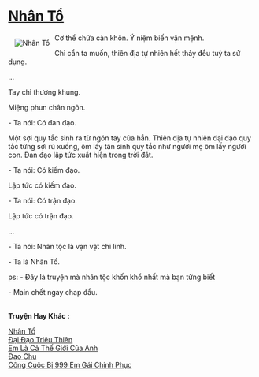 <a href="https://utruyen.com/truyen/nhan-to/19347/" title="Nhân Tổ"><h1>Nhân Tổ</h1></a><div style="display:table"><img align="right" style="float: left; padding: 10px;" src="https://utruyen.com/images/story/200x260/nhan-to.jpg" alt="Nhân Tổ">Cơ thể chứa càn khôn. Ý niệm biến vận mệnh. <p></p>Chỉ cần ta muốn, thiên địa tự nhiên hết thảy đều tuỳ ta sử dụng.<p></p>...<p></p>Tay chỉ thương khung.<p></p>Miệng phun chân ngôn.<p></p>- Ta nói: Có đan đạo.<p></p>Một sợi quy tắc sinh ra từ ngón tay của hắn. Thiên địa tự nhiên đại đạo quy tắc từng sợi rủ xuống, ôm lấy tân sinh quy tắc như người mẹ ôm lấy người con. Đan đạo lập tức xuất hiện trong trời đất.<p></p>- Ta nói: Có kiếm đạo.<p></p>Lập tức có kiếm đạo.<p></p>- Ta nói: Có trận đạo.<p></p>Lập tức có trận đạo.<p></p>… <p></p>- Ta nói: Nhân tộc là vạn vật chi linh.<p></p>- Ta là Nhân Tổ.<p></p>ps: - Đây là truyện mà nhân tộc khốn khổ nhất mà bạn từng biết<p></p>- Main chết ngay chap đầu.</div><p><br><b>Truyện Hay Khác :</b></p><a href="https://utruyen.com/truyen/nhan-to/19347/" alt="Nhân Tổ">Nhân Tổ</a><br/><a href="https://utruyen.com/truyen/dai-dao-trieu-thien/17593/" alt="Đại Đạo Triêu Thiên">Đại Đạo Triêu Thiên</a><br/><a href="https://github.com/quanluxury/ngontinh_top100/tree/master/truyenhay/19428" alt="Em Là Cả Thế Giới Của Anh">Em Là Cả Thế Giới Của Anh</a><br/><a href="https://github.com/quanluxury/ngontinh_top100/tree/master/truyenhay/19216" alt="Đạo Chu">Đạo Chu</a><br/><a href="https://maps.google.com.vn/url?q=https%3A%2F%2Futruyen.com%2Ftruyen%2Fcong-cuoc-bi-999-em-gai-chinh-phuc%2F17557%2F" alt="Công Cuộc Bị 999 Em Gái Chinh Phục">Công Cuộc Bị 999 Em Gái Chinh Phục</a><br/>